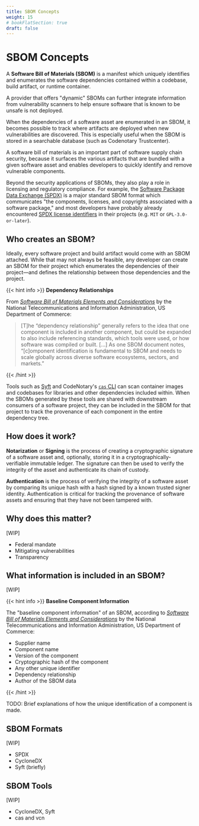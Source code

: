 ```yaml
---
title: SBOM Concepts
weight: 15
# bookFlatSection: true
draft: false
---
```


# SBOM Concepts

A **Software Bill of Materials (SBOM)** is a manifest which uniquely identifies and enumerates the software dependencies contained within a codebase, build artifact, or runtime container.

A provider that offers "dynamic" SBOMs can further integrate information from vulnerability scanners to help ensure software that is known to be unsafe is not deployed.

When the dependencies of a software asset are enumerated in an SBOM, it becomes possible to track where artifacts are deployed when new vulnerabilities are discovered. This is especially useful when the SBOM is stored in a searchable database (such as Codenotary Trustcenter).

A software bill of materials is an important part of software supply chain security, because it surfaces the various artifacts that are bundled with a given software asset and enables developers to quickly identify and remove vulnerable components.

Beyond the security applications of SBOMs, they also play a role in licensing and regulatory compliance. For example, the [Software Package Data Exchange (SPDX)](https://spdx.dev/resources/learn/) is a major standard SBOM format which communicates "the components, licenses, and copyrights associated with a software package," and most developers have probably already encountered [SPDX license identifiers](https://spdx.org/licenses/) in their projects (e.g. `MIT` or `GPL-3.0-or-later`).

## Who creates an SBOM?

Ideally, every software project and build artifact would come with an SBOM attached. While that may not always be feasible, any developer can create an SBOM for their project which enumerates the dependencies of their project—and defines the relationship between those dependencies and the project.

{{< hint info >}}
**Dependency Relationships**

From [*Software Bill of Materials Elements and Considerations*](https://www.federalregister.gov/documents/2021/06/02/2021-11592/software-bill-of-materials-elements-and-considerations) by the National Telecommunications and Information Administration, US Department of Commerce:

> [T]he “dependency relationship” generally refers to the idea that one component is included in another component, but could be expanded to also include referencing standards, which tools were used, or how software was compiled or built. [...] As one SBOM document notes, “[c]omponent identification is fundamental to SBOM and needs to scale globally across diverse software ecosystems, sectors, and markets.” 

{{< /hint >}}

Tools such as [Syft](https://github.com/anchore/syft) and CodeNotary's [`cas` CLI](https://cas.codenotary.com) can scan container images and codebases for libraries and other dependencies included within. When the SBOMs generated by these tools are shared with downstream consumers of a software project, they can be included in the SBOM for that project to track the provenance of each component in the entire dependency tree.

## How does it work?

**Notarization** or **Signing** is the process of creating a cryptographic signature of a software asset and, optionally, storing it in a cryptographically-verifiable immutable ledger. The signature can then be used to verify the integrity of the asset and authenticate its chain of custody.

**Authentication** is the process of verifying the integrity of a software asset by comparing its unique hash with a hash signed by a known trusted signer identity. Authentication is critical for tracking the provenance of software assets and ensuring that they have not been tampered with.

## Why does this matter?

[WIP]

- Federal mandate
- Mitigating vulnerabilities
- Transparency

## What information is included in an SBOM?

[WIP]

{{< hint info >}}
**Baseline Component Information**

The "baseline component information" of an SBOM, according to [*Software Bill of Materials Elements and Considerations*](https://www.federalregister.gov/documents/2021/06/02/2021-11592/software-bill-of-materials-elements-and-considerations) by the National Telecommunications and Information Administration, US Department of Commerce:

- Supplier name
- Component name
- Version of the component
- Cryptographic hash of the component
- Any other unique identifier
- Dependency relationship
- Author of the SBOM data

{{< /hint >}}

TODO: Brief explanations of how the unique identification of a component is made.

## SBOM Formats

[WIP]

- SPDX
- CycloneDX
- Syft (briefly)

## SBOM Tools

[WIP]

- CycloneDX, Syft
- cas and vcn
